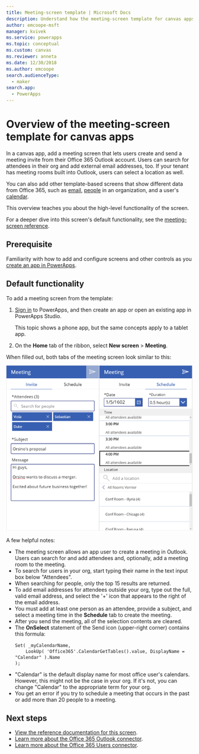 ```yaml
---
title: Meeting-screen template | Microsoft Docs
description: Understand how the meeting-screen template for canvas apps works, and extend the screen for your own use cases
author: emcoope-msft
manager: kvivek
ms.service: powerapps
ms.topic: conceptual
ms.custom: canvas
ms.reviewer: anneta
ms.date: 12/30/2018
ms.author: emcoope
search.audienceType: 
  - maker
search.app: 
  - PowerApps
---
```


# Overview of the meeting-screen template for canvas apps

In a canvas app, add a meeting screen that lets users create and send a meeting invite from their Office 365 Outlook account. Users can search for attendees in their org and add external email addresses, too. If your tenant has meeting rooms built into Outlook, users can select a location as well.

You can also add other template-based screens that show different data from Office 365, such as [email](email-screen-overview.md), [people](people-screen-overview.md) in an organization, and a user's [calendar](calendar-screen-overview.md).

This overview teaches you about the high-level functionality of the screen.

For a deeper dive into this screen's default functionality, see the [meeting-screen reference](meeting-screen-reference.md).

## Prerequisite

Familiarity with how to add and configure screens and other controls as you [create an app in PowerApps](../data-platform-create-app-scratch.md).

## Default functionality

To add a meeting screen from the template:

1. [Sign in](http://web.powerapps.com?utm_source=padocs&utm_medium=linkinadoc&utm_campaign=referralsfromdoc) to PowerApps, and then create an app or open an existing app in PowerApps Studio.

    This topic shows a phone app, but the same concepts apply to a tablet app.

1. On the **Home** tab of the ribbon, select **New screen** > **Meeting**.

  When filled out, both tabs of the meeting screen look similar to this:

  ![Meeting screen, both tabs](media/meeting-screen/meeting-screen-full-both.png)

A few helpful notes:

* The meeting screen allows an app user to create a meeting in Outlook.
  Users can search for and add attendees and, optionally, add a meeting room to the meeting.
* To search for users in your org, start typing their name in the text input box below "Attendees".
* When searching for people, only the top 15 results are returned.
* To add email addresses for attendees outside your org, type out the full, valid email address, and select the '+' icon that appears to the right of the email address.
* You must add at least one person as an attendee, provide a subject, and select a meeting time in the **Schedule** tab to create the meeting.
* After you send the meeting, all of the selection contents are cleared.
* The **OnSelect** statement of the Send icon (upper-right corner) contains this formula:
    ```powerapps-dot
    Set( _myCalendarName, 
        LookUp( 'Office365'.CalendarGetTables().value, DisplayName = "Calendar" ).Name 
    );
    ```
* "Calendar" is the default display name for most office user's calendars. However, this might not be the case in your org. If it's not, you can change "Calendar" to the appropriate term for your org.
* You get an error if you try to schedule a meeting that occurs in the past or add more than 20 people to a meeting.

## Next steps

* [View the reference documentation for this screen](./meeting-screen-reference.md).
* [Learn more about the Office 365 Outlook connector](../connections/connection-office365-outlook.md).
* [Learn more about the Office 365 Users connector](../connections/connection-office365-users.md).
